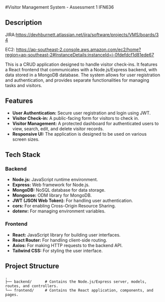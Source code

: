 #Visitor Management System - Assessment 1 IFN636

## Description
JIRA:https://devhburnett.atlassian.net/jira/software/projects/VMS/boards/34

EC2: https://ap-southeast-2.console.aws.amazon.com/ec2/home?region=ap-southeast-2#InstanceDetails:instanceId=i-0fdefdcf1d81ede67

This is a CRUD application designed to  handle visitor check-ins. It features a React frontend that communicates with a Node.js/Express backend, with data stored in a MongoDB database. The system allows for user registration and authentication, and provides separate functionalities for managing tasks and visitors.

## Features

*   **User Authentication:** Secure user registration and login using JWT.
*   **Visitor Check-in:** A public-facing form for visitors to check in.
*   **Visitor Management:** A protected dashboard for authenticated users to view, search, edit, and delete visitor records.
*   **Responsive UI:** The application is designed to be used on various screen sizes.

## Tech Stack

### Backend

*   **Node.js:** JavaScript runtime environment.
*   **Express:** Web framework for Node.js.
*   **MongoDB:** NoSQL database for data storage.
*   **Mongoose:** ODM library for MongoDB.
*   **JWT (JSON Web Token):** For handling user authentication.
*   **cors:** For enabling Cross-Origin Resource Sharing.
*   **dotenv:** For managing environment variables.

### Frontend

*   **React:** JavaScript library for building user interfaces.
*   **React Router:** For handling client-side routing.
*   **Axios:** For making HTTP requests to the backend API.
*   **Tailwind CSS:** For styling the user interface.

## Project Structure

```
.
├── backend/      # Contains the Node.js/Express server, models, routes, and controllers.
└── frontend/     # Contains the React application, components, and pages.
```

